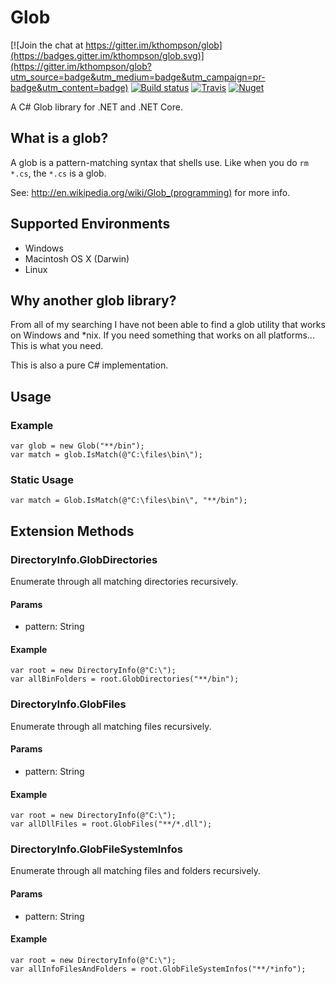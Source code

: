 ﻿# Glob

[![Join the chat at https://gitter.im/kthompson/glob](https://badges.gitter.im/kthompson/glob.svg)](https://gitter.im/kthompson/glob?utm_source=badge&utm_medium=badge&utm_campaign=pr-badge&utm_content=badge)
[![Build status](https://ci.appveyor.com/api/projects/status/6c049qvny8mer3oy?svg=true)](https://ci.appveyor.com/project/kthompson/glob) [![Travis](https://img.shields.io/travis/kthompson/glob.svg)](https://travis-ci.org/kthompson/glob) [![Nuget](https://img.shields.io/nuget/v/glob.svg)](https://www.nuget.org/packages/Glob/)


A C# Glob library for .NET and .NET Core.


## What is a glob?

A glob is a pattern-matching syntax that shells use.  Like when you do
`rm *.cs`, the `*.cs` is a glob. 

See: http://en.wikipedia.org/wiki/Glob_(programming) for more info.

## Supported Environments

* Windows
* Macintosh OS X (Darwin)
* Linux


## Why another glob library?

From all of my searching I have not been able to find a glob utility that works on Windows and *nix.
If you need something that works on all platforms... This is what you need.

This is also a pure C# implementation.


## Usage

### Example

	var glob = new Glob("**/bin");
	var match = glob.IsMatch(@"C:\files\bin\");

### Static Usage

    var match = Glob.IsMatch(@"C:\files\bin\", "**/bin");	

## Extension Methods

### DirectoryInfo.GlobDirectories

Enumerate through all matching directories recursively.

#### Params

* pattern: String

#### Example

    var root = new DirectoryInfo(@"C:\");
	var allBinFolders = root.GlobDirectories("**/bin");

### DirectoryInfo.GlobFiles

Enumerate through all matching files recursively.

#### Params

* pattern: String

#### Example

    var root = new DirectoryInfo(@"C:\");
	var allDllFiles = root.GlobFiles("**/*.dll");

### DirectoryInfo.GlobFileSystemInfos

Enumerate through all matching files and folders recursively.

#### Params

* pattern: String

#### Example

    var root = new DirectoryInfo(@"C:\");
	var allInfoFilesAndFolders = root.GlobFileSystemInfos("**/*info");
